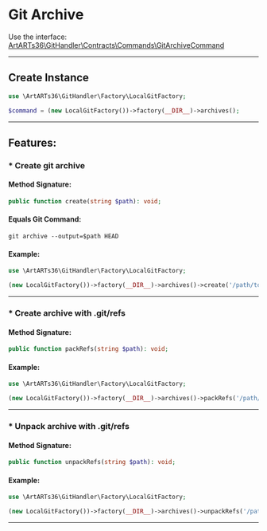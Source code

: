 # Git Archive

Use the interface: [ArtARTs36\GitHandler\Contracts\Commands\GitArchiveCommand](../src/Contracts/Commands/GitArchiveCommand.php)

---

## Create Instance

```php
use \ArtARTs36\GitHandler\Factory\LocalGitFactory;

$command = (new LocalGitFactory())->factory(__DIR__)->archives();
```

---

## Features:

### * Create git archive

#### Method Signature:



```php
public function create(string $path): void;
```

#### Equals Git Command:

`git archive --output=$path HEAD`

#### Example:

```php
use \ArtARTs36\GitHandler\Factory\LocalGitFactory;

(new LocalGitFactory())->factory(__DIR__)->archives()->create('/path/to/file');
```

---
### * Create archive with .git/refs

#### Method Signature:

```php
public function packRefs(string $path): void;
```

#### Example:

```php
use \ArtARTs36\GitHandler\Factory\LocalGitFactory;

(new LocalGitFactory())->factory(__DIR__)->archives()->packRefs('/path/to/file');
```

---
### * Unpack archive with .git/refs

#### Method Signature:

```php
public function unpackRefs(string $path): void;
```

#### Example:

```php
use \ArtARTs36\GitHandler\Factory\LocalGitFactory;

(new LocalGitFactory())->factory(__DIR__)->archives()->unpackRefs('/path/to/file');
```

---
